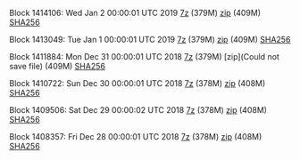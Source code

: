 Block 1414106: Wed Jan  2 00:00:01 UTC 2019 [7z]() (379M) [zip]() (409M) [SHA256]()

Block 1413049: Tue Jan  1 00:00:01 UTC 2019 [7z](https://transfer.sh/HXd1H/bootstrap.dat.20190101.7z) (379M) [zip](https://transfer.sh/10b4tc/bootstrap.dat.20190101.zip) (409M) [SHA256](https://transfer.sh/AWRhE/sha256.txt)

Block 1411884: Mon Dec 31 00:00:01 UTC 2018 [7z](https://transfer.sh/lg4en/bootstrap.dat.20181231.7z) (379M) [zip](Could not save file) (409M) [SHA256](https://transfer.sh/DkGbg/sha256.txt)

Block 1410722: Sun Dec 30 00:00:01 UTC 2018 [7z](https://transfer.sh/HllOk/bootstrap.dat.20181230.7z) (378M) [zip](https://transfer.sh/gPdbS/bootstrap.dat.20181230.zip) (408M) [SHA256](https://transfer.sh/14xEsz/sha256.txt)

Block 1409506: Sat Dec 29 00:00:02 UTC 2018 [7z](https://transfer.sh/lrGPf/bootstrap.dat.20181229.7z) (378M) [zip](https://transfer.sh/ZDKOJ/bootstrap.dat.20181229.zip) (408M) [SHA256](https://transfer.sh/eWSZ4/sha256.txt)

Block 1408357: Fri Dec 28 00:00:01 UTC 2018 [7z](https://transfer.sh/sQWke/bootstrap.dat.20181228.7z) (378M) [zip](https://transfer.sh/yj3Rs/bootstrap.dat.20181228.zip) (408M) [SHA256](https://transfer.sh/EoASt/sha256.txt)
